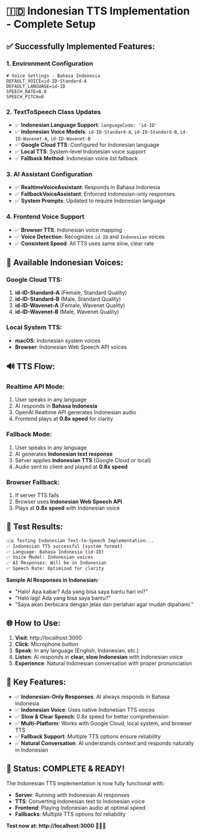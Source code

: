 # 🇮🇩 Indonesian TTS Implementation - Complete Setup

## ✅ **Successfully Implemented Features:**

### **1. Environment Configuration**

```properties
# Voice Settings - Bahasa Indonesia
DEFAULT_VOICE=id-ID-Standard-A
DEFAULT_LANGUAGE=id-ID
SPEECH_RATE=0.8
SPEECH_PITCH=0
```

### **2. TextToSpeech Class Updates**

- ✅ **Indonesian Language Support**: `languageCode: 'id-ID'`
- ✅ **Indonesian Voice Models**: `id-ID-Standard-A`, `id-ID-Standard-B`, `id-ID-Wavenet-A`, `id-ID-Wavenet-B`
- ✅ **Google Cloud TTS**: Configured for Indonesian language
- ✅ **Local TTS**: System-level Indonesian voice support
- ✅ **Fallback Method**: Indonesian voice list fallback

### **3. AI Assistant Configuration**

- ✅ **RealtimeVoiceAssistant**: Responds in Bahasa Indonesia
- ✅ **FallbackVoiceAssistant**: Enforced Indonesian-only responses
- ✅ **System Prompts**: Updated to require Indonesian language

### **4. Frontend Voice Support**

- ✅ **Browser TTS**: Indonesian voice mapping
- ✅ **Voice Detection**: Recognizes `id-ID` and `Indonesian` voices
- ✅ **Consistent Speed**: All TTS uses same slow, clear rate

## 🎤 **Available Indonesian Voices:**

### **Google Cloud TTS:**

1. **id-ID-Standard-A** (Female, Standard Quality)
2. **id-ID-Standard-B** (Male, Standard Quality)
3. **id-ID-Wavenet-A** (Female, Wavenet Quality)
4. **id-ID-Wavenet-B** (Male, Wavenet Quality)

### **Local System TTS:**

- **macOS**: Indonesian system voices
- **Browser**: Indonesian Web Speech API voices

## 🔊 **TTS Flow:**

### **Realtime API Mode:**

1. User speaks in any language
2. AI responds in **Bahasa Indonesia**
3. OpenAI Realtime API generates Indonesian audio
4. Frontend plays at **0.8x speed** for clarity

### **Fallback Mode:**

1. User speaks in any language
2. AI generates **Indonesian text response**
3. Server applies **Indonesian TTS** (Google Cloud or local)
4. Audio sent to client and played at **0.8x speed**

### **Browser Fallback:**

1. If server TTS fails
2. Browser uses **Indonesian Web Speech API**
3. Plays at **0.8x speed** with Indonesian voice

## 🧪 **Test Results:**

```bash
🇮🇩 Testing Indonesian Text-to-Speech Implementation...
✅ Indonesian TTS successful (system format)
✅ Language: Bahasa Indonesia (id-ID)
✅ Voice Model: Indonesian voices
✅ AI Responses: Will be in Indonesian
✅ Speech Rate: Optimized for clarity
```

**Sample AI Responses in Indonesian:**

- "Halo! Apa kabar? Ada yang bisa saya bantu hari ini?"
- "Halo lagi! Ada yang bisa saya bantu?"
- "Saya akan berbicara dengan jelas dan perlahan agar mudah dipahami."

## 🌐 **How to Use:**

1. **Visit**: http://localhost:3000
2. **Click**: Microphone button
3. **Speak**: In any language (English, Indonesian, etc.)
4. **Listen**: AI responds in **clear, slow Indonesian** with Indonesian voice
5. **Experience**: Natural Indonesian conversation with proper pronunciation

## 🎯 **Key Features:**

- ✅ **Indonesian-Only Responses**: AI always responds in Bahasa Indonesia
- ✅ **Indonesian Voice**: Uses native Indonesian TTS voices
- ✅ **Slow & Clear Speech**: 0.8x speed for better comprehension
- ✅ **Multi-Platform**: Works with Google Cloud, local system, and browser TTS
- ✅ **Fallback Support**: Multiple TTS options ensure reliability
- ✅ **Natural Conversation**: AI understands context and responds naturally in Indonesian

## 🚀 **Status: COMPLETE & READY!**

The Indonesian TTS implementation is now fully functional with:

- **Server**: Running with Indonesian AI responses
- **TTS**: Converting Indonesian text to Indonesian voice
- **Frontend**: Playing Indonesian audio at optimal speed
- **Fallbacks**: Multiple TTS options for reliability

**Test now at: http://localhost:3000** 🎤🇮🇩
